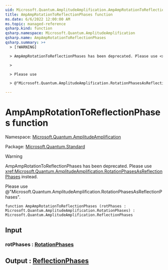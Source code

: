 ```yaml
---
uid: Microsoft.Quantum.AmplitudeAmplification.AmpAmpRotationToReflectionPhases
title: AmpAmpRotationToReflectionPhases function
ms.date: 6/6/2022 12:00:00 AM
ms.topic: managed-reference
qsharp.kind: function
qsharp.namespace: Microsoft.Quantum.AmplitudeAmplification
qsharp.name: AmpAmpRotationToReflectionPhases
qsharp.summary: >+
  > [!WARNING]

  > AmpAmpRotationToReflectionPhases has been deprecated. Please use <xref:Microsoft.Quantum.AmplitudeAmplification.RotationPhasesAsReflectionPhases> instead.

  >

  > Please use

  > @"Microsoft.Quantum.AmplitudeAmplification.RotationPhasesAsReflectionPhases".

---
```


# AmpAmpRotationToReflectionPhases function

Namespace: [Microsoft.Quantum.AmplitudeAmplification](xref:Microsoft.Quantum.AmplitudeAmplification)

Package: [Microsoft.Quantum.Standard](https://nuget.org/packages/Microsoft.Quantum.Standard)


> [!WARNING]
> AmpAmpRotationToReflectionPhases has been deprecated. Please use <xref:Microsoft.Quantum.AmplitudeAmplification.RotationPhasesAsReflectionPhases> instead.
>
> Please use
> @"Microsoft.Quantum.AmplitudeAmplification.RotationPhasesAsReflectionPhases".



```qsharp
function AmpAmpRotationToReflectionPhases (rotPhases : Microsoft.Quantum.AmplitudeAmplification.RotationPhases) : Microsoft.Quantum.AmplitudeAmplification.ReflectionPhases
```


## Input

### rotPhases : [RotationPhases](xref:Microsoft.Quantum.AmplitudeAmplification.RotationPhases)





## Output : [ReflectionPhases](xref:Microsoft.Quantum.AmplitudeAmplification.ReflectionPhases)

